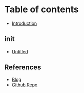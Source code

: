 # Table of contents

* [Introduction](README.md)

## init

* [Untitled](init/untitled.md)

## References

* [Blog](https://tim.bai.uno)
* [Github Repo](https://github.com/tim-hub/python-course)


